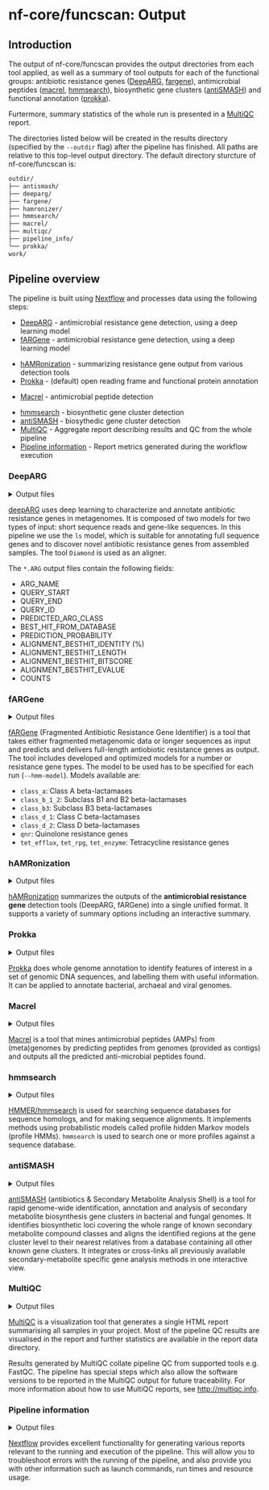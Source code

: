 # nf-core/funcscan: Output

## Introduction

The output of nf-core/funcscan provides the output directories from each tool applied, as well as a summary of tool outputs for each of the functional groups: antibiotic resistance genes ([DeepARG](https://bitbucket.org/gusphdproj/deeparg-ss/src/master/), [fargene](https://github.com/fannyhb/fargene)), antimicrobial peptides ([macrel](https://github.com/BigDataBiology/macrel), [hmmsearch](http://hmmer.org)), biosynthetic gene clusters ([antiSMASH](https://docs.antismash.secondarymetabolites.org)) and functional annotation ([prokka](https://github.com/tseemann/prokka)).

Furtermore, summary statistics of the whole run is presented in a [MultiQC](http://multiqc.info) report.

The directories listed below will be created in the results directory (specified by the `--outdir` flag) after the pipeline has finished. All paths are relative to this top-level output directory. The default directory sturcture of nf-core/funcscan is:

<!--
```bash
outdir/
#├── acep/
#├── ai4amp/
├── antismash/
#├── amplify/
#├── ampir/
#├── combiamp/
├── deeparg/
#├── ensembleamppred/
├── fargene/
├── hamronizer/
├── hmmsearch/
├── macrel/
├── multiqc/
#├── neubi/
├── pipeline_info/
├── prokka/
#└── rgi/
work/
``` 
-->
```bash
outdir/
├── antismash/
├── deeparg/
├── fargene/
├── hamronizer/
├── hmmsearch/
├── macrel/
├── multiqc/
├── pipeline_info/
└── prokka/
work/
```

## Pipeline overview

The pipeline is built using [Nextflow](https://www.nextflow.io/) and processes data using the following steps:

* [DeepARG](#deeparg) - antimicrobial resistance gene detection, using a deep learning model
* [fARGene](#fargene) - antimicrobial resistance gene detection, using a deep learning model
<!--* [rgi](#rgi) - antimicrobial resistance gene detection, based on alignment to the CARD database-->
* [hAMRonization](#hamronization) - summarizing resistance gene output from various detection tools
* [Prokka](#prokka) - (default) open reading frame and functional protein annotation
<!--* [prodigal](#prodigal) - (optional: replaces prokka) open reading frame annotation-->
<!--* [acep](#acep) - antimicrobial peptide detection-->
<!--* [ai4amp](#ai4amp) - antimicrobial peptide detection-->
<!--* [ampir](#ampir) - antimicrobial peptide detection-->
<!--* [amplify](#amplify) - antimicrobial peptide detection-->
<!--* [EnsembleAMPPred](#ensembleamppred) - antimicrobial peptide detection-->
* [Macrel](#macrel) - antimicrobial peptide detection
<!--* [neubi](#neubi) - antimicrobial peptide detection-->
<!--* [combiamp](#combiamp) - summarizes antimicrobial peptide detection output-->
* [hmmsearch](#hmmsearch) - biosynthetic gene cluster detection
* [antiSMASH](#antismash) - biosythedic gene cluster detection
* [MultiQC](#multiqc) - Aggregate report describing results and QC from the whole pipeline
* [Pipeline information](#pipeline-information) - Report metrics generated during the workflow execution

### DeepARG

<details markdown="1">
<summary>Output files</summary>

* `deeparg/`
    * `db/`: contains diamond, data, database and model information
    * `predict/`:
        * `*.align.daa*`: Diamond alignment output.
        * `*.align.daa.tsv`: Diamond alignment output as .tsv.
        * `*.mapping.ARG`: contains the sequences with a probability >= --prob (0.8 default).
        * `*.mapping.potential.ARG`: contains the sequences with a probability < --prob (0.8 default).

</details>

[deepARG](https://bitbucket.org/gusphdproj/deeparg-ss/src/master/) uses deep learning to characterize and annotate antibiotic resistance genes in metagenomes. It is composed of two models for two types of input: short sequence reads and gene-like sequences. In this pipeline we use the `ls` model, which is suitable for annotating full sequence genes and to discover novel antibiotic resistance genes from assembled samples. The tool `Diamond` is used as an aligner. 

The `*.ARG` output files contain the following fields:

* ARG_NAME
* QUERY_START
* QUERY_END
* QUERY_ID
* PREDICTED_ARG_CLASS
* BEST_HIT_FROM_DATABASE
* PREDICTION_PROBABILITY
* ALIGNMENT_BESTHIT_IDENTITY (%)
* ALIGNMENT_BESTHIT_LENGTH
* ALIGNMENT_BESTHIT_BITSCORE
* ALIGNMENT_BESTHIT_EVALUE
* COUNTS

### fARGene

<details markdown="1">
<summary>Output files</summary>

* `fargene/`
    * `fargene_analysis.log`: Contains the output that Fargene produced during its run
    * `<sample_name>/`:
        * `hmmsearchresults/`: Contains the output from hmmsearch.
        * `predictedGenes/`: 
            * `*-filtered.fasta`: nucleotide sequences of predicted ARGs.
            * `*-filtered-peptides.fasta`: aminoacid sequences of predicted ARGs.
        * `results_summary.txt`: Text summary of run results, listing predicted genes and ORFs for each input file.
        * `tmpdir/`: Contains temporary output files and fasta files.


</details>

[fARGene](https://github.com/fannyhb/fargene) (Fragmented Antibiotic Resistance Gene Identifier) is a tool that takes either fragmented metagenomic data or longer sequences as input and predicts and delivers full-length antiobiotic resistance genes as output. The tool includes developed and optimized models for a number or resistance gene types. The model to be used has to be specified for each run (`--hmm-model`). Models available are:

* `class_a`: Class A beta-lactamases
* `class_b_1_2`: Subclass B1 and B2 beta-lactamases
* `class_b3`: Subclass B3 beta-lactamases
* `class_d_1`: Class C beta-lactamases
* `class_d_2`: Class D beta-lactamases
* `qnr`: Quinolone resistance genes
* `tet_efflux`, `tet_rpg`, `tet_enzyme`: Tetracycline resistance genes

<!--### RGI

<details markdown="1">
<summary>Output files</summary>

* `rgi/`
    * `output1`: xxx
    * `output2/`: xxx

</details>

[RGI](https://github.com/arpcard/rgi) (Resistance Gene Identifier) predicts resistome(s) from protein or nucleotide data based on homology and SNP models. It uses reference data from the Comprehensive Antibiotic Resistance Database (CARD).
-->

### hAMRonization

<details markdown="1">
<summary>Output files</summary>

* `hamronization/` one of the following:
    * `hamronization_combined_report.json`: summarized output in .json format
    * `hamronization_combined_report.tsv`: summarized output in .tsv format
    * `hamronization_combined_report.html`: interactive output in .html format

</details>

[hAMRonization](https://github.com/pha4ge/hAMRonization) summarizes the outputs of the **antimicrobial resistance gene** detection tools (DeepARG, fARGene) into a single unified format. It supports a variety of summary options including an interactive summary.

### Prokka

<details markdown="1">
<summary>Output files</summary>

* `prokka/`
    * `<samplename>/`:
        * `*.gff`: annotation in GFF3 format, containing both sequences and annotations
        * `*.gbk`: standard Genbank file derived from the master .gff.
        * `*.fna`: Nucleotide FASTA file of the input contig sequences.
        * `*.faa`: Protein FASTA file of the translated CDS sequences.
        * `*.ffn`: Nucleotide FASTA file of all the prediction transcripts (CDS, rRNA, tRNA, tmRNA, misc_RNA).
        * `*.sqn`: An ASN1 format "Sequin" file for submission to Genbank.
        * `*.fsa`: Nucleotide FASTA file of the input contig sequences, used by "tbl2asn" to create the .sqn file.
        * `*.tbl`: Feature Table file, used by "tbl2asn" to create the .sqn file.
        * `*.err`: Unacceptable annotations - the NCBI discrepancy report.
        * `*.log`: Contains all the output that Prokka produced during its run. 
        * `*.txt`: Statistics relating to the annotated features found.
        * `*.tsv`: ab-separated file of all features.

</details>

[Prokka](https://github.com/tseemann/prokka) does whole genome annotation to identify features of interest in a set of genomic DNA sequences, and labelling them with useful information. It can be applied to annotate bacterial, archaeal and viral genomes.

<!--### Acep

<details markdown="1">
<summary>Output files</summary>

* `acep/`
    * `output1`: xxx
    * `output2/`: xxx

</details>

[Acep](no page with source code found ...) xxx tool description here xxx
-->

<!--### AI4AMP

<details markdown="1">
<summary>Output files</summary>

* `ai4amp/`
    * `output1`: xxx
    * `output2/`: xxx

</details>

[AI4AMP](https://github.com/LinTzuTang/AI4AMP_predictor) is a sequence-based antimicrobial peptides (AMP) predictor based on PC6 protein encoding method and deep learning.
-->

<!--### Ampir

<details markdown="1">
<summary>Output files</summary>

* `ampir/`
    * `output1`: xxx
    * `output2/`: xxx

</details>

[ampir](https://github.com/Legana/ampir) (antimicrobial peptide prediction in r) package was designed to predict antimicrobial peptides (AMPs) from any given size protein dataset. ampir uses a supervised statistical machine learning approach to predict AMPs. It incorporates two support vector machine classification models, “precursor” and “mature” that have been trained on publicly available antimicrobial peptide data. 
-->

<!--### AMPlify

<details markdown="1">
<summary>Output files</summary>

* `amplify/`
    * `output1`: xxx
    * `output2/`: xxx

</details>

[AMPlify](https://github.com/bcgsc/AMPlify) is an attentive deep learning model for antimicrobial peptide prediction.
-->

<!--### Ensemble-AMPPred

<details markdown="1">
<summary>Output files</summary>

* `ensembleamppred/`
    * `output1`: xxx
    * `output2/`: xxx

</details>

[Ensemble-AMPPred](no link to source code found ...) xxx tool description here xxx
-->

### Macrel

<details markdown="1">
<summary>Output files</summary>

* `macrel_contigs/`
    * `*.smorfs.faa.gz`: A zipped fasta file containing aminoacid sequences of small peptides (<100 aa, small open reading frames) showing the general gene prediction information in the contigs.
    * `*.all_orfs.faa.gz`: A zipped fasta file containing amino acid sequences showing the general gene prediction information in the contigs.
    * `prediction.gz`: A zipped file, with all predicted amps in a table format.
    * `*.md`: A readme file containing tool specific information (e.g. citations, details about the output, etc.).
    * `*_log.txt`: A log file containing the information pertaining to the run.

</details>

[Macrel](https://github.com/BigDataBiology/macrel) is a tool that mines antimicrobial peptides (AMPs) from (meta)genomes by predicting peptides from genomes (provided as contigs) and outputs all the predicted anti-microbial peptides found.

<!--### NeuBI

<details markdown="1">
<summary>Output files</summary>

* `neubi/`
    * `output1`: xxx
    * `output2/`: xxx

</details>

[NeuBI](https://github.com/nafizh/NeuBI) (Neural Bacteriocin Identifier) is a recurrent neural network based software to predict bacteriocins from protein sequences. Unlike traditional alignment based approaches such as BLAST or HMMER used by BAGEL or BACTIBASE, this is an alignment free approach towards finding novel bacteriocins. 
-->

<!--### CombiAMP

<details markdown="1">
<summary>Output files</summary>

* `combiamp/`
    * `output1`: xxx
    * `output2/`: xxx

</details>

[CombiAMP](https://link-to-tool-page.org) xxx tool description here xxx
-->

### hmmsearch

<details markdown="1">
<summary>Output files</summary>

* `hmmersearch/`
    * `*.txt.gz`: Human readable output summarizing hmmsearch results.
    * `*.sto.gz`: Optional multiple sequence alignment (MSA) in Stockholm format.
    * `*.tbl.gz`: Optional tabular (space-delimited) summary of per-target output.
    * `*.domtbl.gz`: Optional tabular (space-delimited) summary of per-domain output.

</details>

[HMMER/hmmsearch](http://hmmer.org) is used for searching sequence databases for sequence homologs, and for making sequence alignments. It implements methods using probabilistic models called profile hidden Markov models (profile HMMs). `hmmsearch` is used to search one or more profiles against a sequence database.

### antiSMASH

<details markdown="1">
<summary>Output files</summary>

* `antismash/` most important output files:
    * `knownclusterblast/`
        * `*_c*.txt`: Tables with MIBiG hits
    * `clusterblastoutput.txt`: Raw BLAST output of known clusters previously predicted by antiSMASH using the built-in ClusterBlast algorithm
    * `knownclusterblastoutput.txt`: Raw BLAST output of known clusters of the MIBiG database.
    * `*region*.gbk`: Nucleotide sequence + annotations in GenBank file format; one file per antiSMASH hit.

</details>

[antiSMASH](https://docs.antismash.secondarymetabolites.org) (antibiotics & Secondary Metabolite Analysis Shell) is a tool for rapid genome-wide identification, annotation and analysis of secondary metabolite biosynthesis gene clusters in bacterial and fungal genomes. It identifies biosynthetic loci covering the whole range of known secondary metabolite compound classes and aligns the identified regions at the gene cluster level to their nearest relatives from a database containing all other known gene clusters. It integrates or cross-links all previously available secondary-metabolite specific gene analysis methods in one interactive view.

### MultiQC

<details markdown="1">
<summary>Output files</summary>

* `multiqc/`
    * `multiqc_report.html`: a standalone HTML file that can be viewed in your web browser.
    * `multiqc_data/`: directory containing parsed statistics from the different tools used in the pipeline.
    * `multiqc_plots/`: directory containing static images from the report in various formats.

</details>

[MultiQC](http://multiqc.info) is a visualization tool that generates a single HTML report summarising all samples in your project. Most of the pipeline QC results are visualised in the report and further statistics are available in the report data directory.

Results generated by MultiQC collate pipeline QC from supported tools e.g. FastQC. The pipeline has special steps which also allow the software versions to be reported in the MultiQC output for future traceability. For more information about how to use MultiQC reports, see <http://multiqc.info>.

### Pipeline information

<details markdown="1">
<summary>Output files</summary>

* `pipeline_info/`
    * Reports generated by Nextflow: `execution_report.html`, `execution_timeline.html`, `execution_trace.txt` and `pipeline_dag.dot`/`pipeline_dag.svg`.
    * Reports generated by the pipeline: `pipeline_report.html`, `pipeline_report.txt` and `software_versions.yml`. The `pipeline_report*` files will only be present if the `--email` / `--email_on_fail` parameter's are used when running the pipeline.
    * Reformatted samplesheet files used as input to the pipeline: `samplesheet.valid.csv`.

</details>

[Nextflow](https://www.nextflow.io/docs/latest/tracing.html) provides excellent functionality for generating various reports relevant to the running and execution of the pipeline. This will allow you to troubleshoot errors with the running of the pipeline, and also provide you with other information such as launch commands, run times and resource usage.
